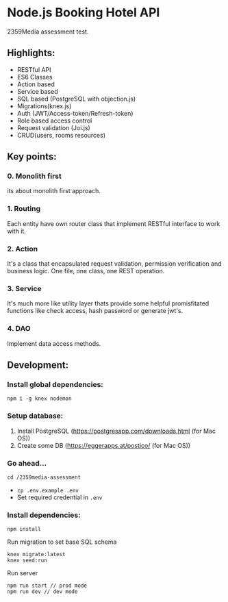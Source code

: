 # Node.js Booking Hotel API

2359Media assessment test.

## Highlights:
- RESTful API
- ES6 Classes
- Action based
- Service based
- SQL based (PostgreSQL with objection.js)
- Migrations(knex.js)
- Auth (JWT/Access-token/Refresh-token)
- Role based access control
- Request validation (Joi.js)
- CRUD(users, rooms resources)

## Key points:
### 0. Monolith first
its about monolith first approach.

### 1. Routing
Each entity have own router class that implement RESTful interface to work with it.

### 2. Action
It's a class that encapsulated request validation, permission verification and business logic. One file, one class, one REST operation.

### 3. Service
It's much more like utility layer thats provide some helpful promisfitated functions like check access, hash password or generate jwt's.

### 4. DAO
Implement data access methods.

## Development:

### Install global dependencies:
```
npm i -g knex nodemon
```
### Setup database:
1. Install PostgreSQL (https://postgresapp.com/downloads.html (for Mac OS))
2. Create some DB (https://eggerapps.at/postico/ (for Mac OS))

### Go ahead...
```
cd /2359media-assessment
```
- `cp .env.example .env`
- Set required credential in `.env` 

### Install dependencies:
```
npm install
```

Run migration to set base SQL schema
```
knex migrate:latest
knex seed:run
```

Run server
```
npm run start // prod mode
npm run dev // dev mode
```